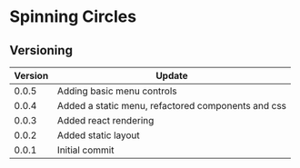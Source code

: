 # Spinning Circles

## Versioning
Version | Update
--- | --- |
0.0.5 | Adding basic menu controls
0.0.4 | Added a static menu, refactored components and css
0.0.3 | Added react rendering
0.0.2 | Added static layout
0.0.1 | Initial commit

